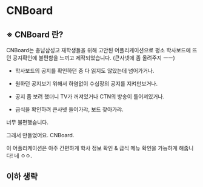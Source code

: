 # CNBoard
## ※ CNBoard 란?

  CNBoard는 충남삼성고 재학생들을 위해 고안된 어플리케이션으로 평소 학사보드에 뜨던 공지확인에 불편함을 느끼고 제작되었습니다. (큰사넷에 좀 올려주지 ㅡㅡ)

  - 학사보드의 공지를 확인하던 중 다 읽지도 않았는데 넘어가거나.

  - 원하던 공지보기 위해서 하염없이 수십장의 공지를 지켜만보거나.

  - 공지 좀 보려 했더니 TV가 꺼져있거나 CTN의 방송이 틀어져있거나.

  - 급식을 확인하려 큰사넷 들어가랴, 보드 찾아가랴.

  너무 불편했습니다.

  
  그래서 만들었어요. CNBoard.

  이 어플리케이션은 아주 간편하게 학사 정보 확인 & 급식 메뉴 확인을 가능하게 해줍니다! 네 ㅇㅇ.
  
## 이하 생략
